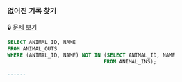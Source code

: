 ### 없어진 기록 찾기

🔒 [문제 보기](https://school.programmers.co.kr/learn/courses/30/lessons/59042)

```SQL
SELECT ANIMAL_ID, NAME
FROM ANIMAL_OUTS
WHERE (ANIMAL_ID, NAME) NOT IN (SELECT ANIMAL_ID, NAME
                               FROM ANIMAL_INS);

------
